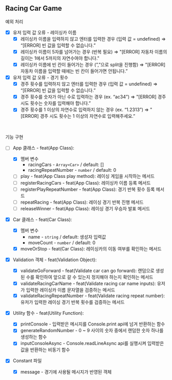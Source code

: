 ## Racing Car Game

예외 처리

- [x] 유저 입력 값 오류 - 레이싱카 이름
  - [x] 레이싱카 이름을 입력하지 않고 엔터를 입력한 경우 (입력 값 = undefined) ⇒ “[ERROR] 빈 값을 입력할 수 없습니다.”
  - [x] 레이싱카 이름이 5자를 넘어가는 경우 (반복 필요) ⇒ "[ERROR] 자동차 이름의 길이는 1에서 5까지의 자연수여야 합니다."
  - [x] 레이싱카 이름에 빈 칸이 들어가는 경우 (”,”으로 split을 진행함) ⇒ "[ERROR] 자동차 이름을 입력할 때에는 빈 칸이 들어가면 안됩니다.”
- [x] 유저 입력 값 오류 - 경기 횟수
  - [x] 경주 횟수를 입력하지 않고 엔터를 입력한 경우 (입력 값 = undefined) ⇒ “[ERROR] 빈 값을 입력할 수 없습니다.”
  - [x] 경주 횟수를 숫자가 아닌 수로 입력하는 경우 (ex. “ac34”) ⇒ "[ERROR] 경주 시도 횟수는 숫자를 입력해야 합니다.”
  - [x] 경주 횟수를 1 이상의 자연수로 입력하지 않는 경우 (ex. “1.2313”) ⇒ "[ERROR] 경주 시도 횟수는 1 이상의 자연수로 입력해주세요.”

<br />

기능 구현

- [ ] App 클래스 - feat(App Class):

  - [x] 멤버 변수
    - racingCars - `Array<Car>` / default: []
    - racingRepeatNumber - `number` / default: 0
  - [ ] play - feat(App Class play method): 레이싱 게임을 시작하는 메서드
  - [ ] registerRacingCars - feat(App Class): 레이싱카 이름 등록 메서드
  - [ ] registerPlayRepeatNumber - feat(App Class): 경기 반복 횟수 등록 메서드
  - [ ] repeatRacing - feat(App Class): 레이싱 경기 반복 진행 메서드
  - [ ] releaseWinner - feat(App Class): 레이싱 경기 우승자 발표 메서드

- [x] Car 클래스 - feat(Car Class):

  - [x] 멤버 변수
    - name - `string` / default: 생성자 입력값
    - moveCount - `number` / default: 0
  - [x] moveOrStop - feat(Car Class): 레이싱카의 이동 여부를 확인하는 메서드

- [x] Validation 객체 - feat(Validation Object):

  - [x] validateGoForward - feat(Validate car can go forward): 랜덤으로 생성된 수를 확인하여 앞으로 갈 수 있는지 정지해야 하는지 확인하는 메서드
  - [x] validateRacingCarName - feat(Validate racing car name inputs): 유저가 입력한 레이싱카 이름 문자열을 검증하는 메서드
  - [x] validateRacingRepeatNumber - feat(Validate racing repeat number): 유저가 입력한 레이싱 경기 반복 횟수를 검증하는 메서드

- [x] Utility 함수 - feat(Utility Function):

  - [x] printConsole - 입력받은 메시지를 Console.print api에 넘겨 반환하는 함수
  - [x] generateRandomNumber - 0 ~ 9 사이의 숫자 중에서 랜덤한 숫자 하나를 생성하는 함수
  - [x] inputConsoleAsync - Console.readLineAsync api를 실행시켜 입력받은 값을 반환하는 비동기 함수

- [x] Constant 파일
  - [x] message - 경기에 사용될 메시지가 반영된 객체
